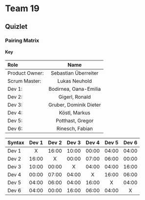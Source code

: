 # Team 19

## Quizlet

### Pairing Matrix

#### Key

| Role            | Name                    |
| :---            |    :----:               |
| Product Owner:  | Sebastian Überreiter    |
| Scrum Master:   | Lukas Neuhold           |
| Dev 1:          | Bodirnea, Oana-Emilia   |
| Dev 2:          | Gigerl, Ronald          |
| Dev 3:          | Gruber, Dominik Dieter  |
| Dev 4:          | Köstl, Markus           |
| Dev 5:          | Potthast, Gregor        |
| Dev 6:          | Rinesch, Fabian         |

| Syntax      | Dev 1       | Dev 2       | Dev 3       | Dev 4       | Dev 5       | Dev 6       |
| :---        |    :----:   |    :----:   |    :----:   |    :----:   |    :----:   |    :----:   |
| Dev 1       | X           | 16:00       | 10:00       | 00:00       | 04:00       | 04:00       |
| Dev 2       | 16:00       | X           | 00:00       | 07:00       | 06:00       | 00:00       |
| Dev 3       | 10:00       | 00:00       | X           | 04:00       | 04:00       | 16:00       |
| Dev 4       | 00:00       | 07:00       | 04:00       | X           | 16:00       | 06:00       |
| Dev 5       | 04:00       | 06:00       | 04:00       | 16:00       | X           | 04:00       |
| Dev 6       | 04:00       | 00:00       | 16:00       | 06:00       | 04:00       | X           |
